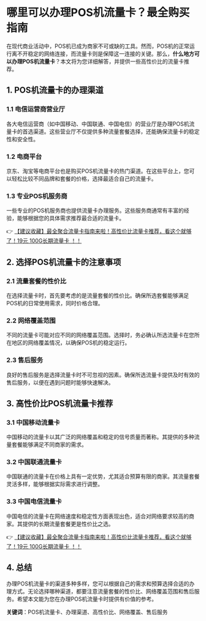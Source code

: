 # 哪里可以办理POS机流量卡？最全购买指南

在现代商业活动中，POS机已成为商家不可或缺的工具。然而，POS机的正常运行离不开稳定的网络连接，而流量卡则是保障这一连接的关键。那么，**什么地方可以办理POS机流量卡**？本文将为您详细解答，并提供一些高性价比的流量卡推荐。

## 1. POS机流量卡的办理渠道

### 1.1 电信运营商营业厅
各大电信运营商（如中国移动、中国联通、中国电信）的营业厅是办理POS机流量卡的首选渠道。这些营业厅不仅提供多种流量套餐选择，还能确保流量卡的稳定性和安全性。

### 1.2 电商平台
京东、淘宝等电商平台也是购买POS机流量卡的热门渠道。在这些平台上，您可以轻松比较不同品牌和套餐的价格，选择最适合自己的流量卡。

### 1.3 专业POS机服务商
一些专业的POS机服务商也提供流量卡办理服务。这些服务商通常有丰富的经验，能够根据您的具体需求推荐最合适的流量卡。

👉 [【建议收藏】最全聚合流量卡指南来啦！高性价比流量卡推荐，看这个就够了！19元 100G长期流量卡 ！！](https://bit.ly/Liuliangka)

## 2. 选择POS机流量卡的注意事项

### 2.1 流量套餐的性价比
在选择流量卡时，首先要考虑的是流量套餐的性价比。确保所选套餐能够满足POS机的日常使用需求，同时价格合理。

### 2.2 网络覆盖范围
不同的流量卡可能对应不同的网络覆盖范围。选择时，务必确认所选流量卡在您所在地区的网络覆盖情况，以确保POS机的稳定运行。

### 2.3 售后服务
良好的售后服务是选择流量卡时不可忽视的因素。确保所选流量卡提供及时有效的售后服务，以便在遇到问题时能够快速解决。

## 3. 高性价比POS机流量卡推荐

### 3.1 中国移动流量卡
中国移动的流量卡以其广泛的网络覆盖和稳定的信号质量而著称。其提供的多种流量套餐能够满足不同商家的需求。

### 3.2 中国联通流量卡
中国联通的流量卡在价格上具有一定优势，尤其适合预算有限的商家。其流量套餐灵活多样，能够根据实际需求进行调整。

### 3.3 中国电信流量卡
中国电信的流量卡在网络速度和稳定性方面表现出色，适合对网络要求较高的商家。其提供的长期流量套餐更是性价比之选。

👉 [【建议收藏】最全聚合流量卡指南来啦！高性价比流量卡推荐，看这个就够了！19元 100G长期流量卡 ！！](https://bit.ly/Liuliangka)

## 4. 总结

办理POS机流量卡的渠道多种多样，您可以根据自己的需求和预算选择合适的办理方式。无论选择哪种渠道，都要注意流量套餐的性价比、网络覆盖范围和售后服务。希望本文能为您在办理POS机流量卡时提供有价值的参考。

**关键词**：POS机流量卡、办理渠道、高性价比、网络覆盖、售后服务